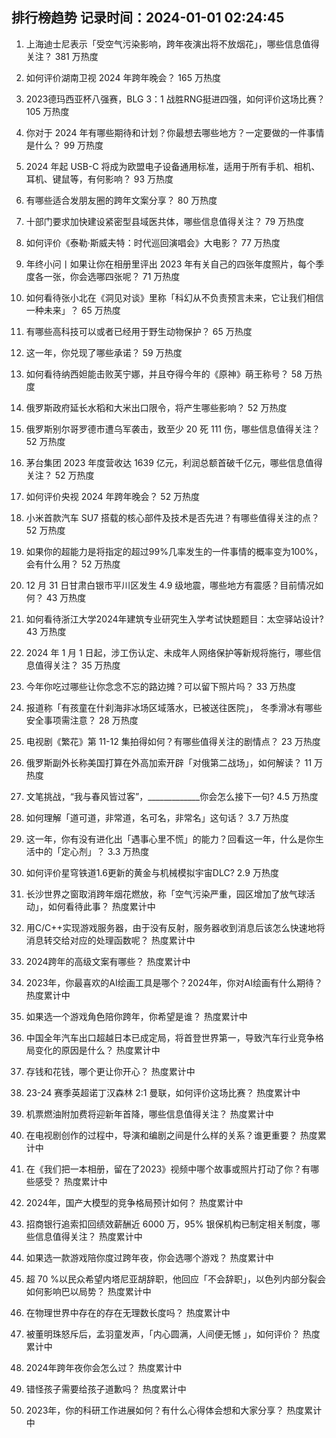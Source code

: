 
## 排行榜趋势 记录时间：2024-01-01 02:24:45
  
  1. 上海迪士尼表示「受空气污染影响，跨年夜演出将不放烟花」，哪些信息值得关注？ 381 万热度
    
  2. 如何评价湖南卫视 2024 年跨年晚会？ 165 万热度
    
  3. 2023德玛西亚杯八强赛，BLG 3：1 战胜RNG挺进四强，如何评价这场比赛？ 105 万热度
    
  4. 你对于 2024 年有哪些期待和计划？你最想去哪些地方？一定要做的一件事情是什么？ 99 万热度
    
  5. 2024 年起 USB-C 将成为欧盟电子设备通用标准，适用于所有手机、相机、耳机、键鼠等，有何影响？ 93 万热度
    
  6. 有哪些适合发朋友圈的跨年文案分享？ 80 万热度
    
  7. 十部门要求加快建设紧密型县域医共体，哪些信息值得关注？ 79 万热度
    
  8. 如何评价《泰勒·斯威夫特：时代巡回演唱会》大电影？ 77 万热度
    
  9. 年终小问丨如果让你在相册里评出 2023 年有关自己的四张年度照片，每个季度各一张，你会选哪四张呢？ 71 万热度
    
  10. 如何看待张小北在《洞见对谈》里称「科幻从不负责预言未来，它让我们相信一种未来」？ 65 万热度
    
  11. 有哪些高科技可以或者已经用于野生动物保护？ 65 万热度
    
  12. 这一年，你兑现了哪些承诺？ 59 万热度
    
  13. 如何看待纳西妲能击败芙宁娜，并且夺得今年的《原神》萌王称号？ 58 万热度
    
  14. 俄罗斯政府延长水稻和大米出口限令，将产生哪些影响？ 52 万热度
    
  15. 俄罗斯别尔哥罗德市遭乌军袭击，致至少 20 死 111 伤，哪些信息值得关注？ 52 万热度
    
  16. 茅台集团 2023 年度营收达 1639 亿元，利润总额首破千亿元，哪些信息值得关注？ 52 万热度
    
  17. 如何评价央视 2024 年跨年晚会？ 52 万热度
    
  18. 小米首款汽车 SU7 搭载的核心部件及技术是否先进？有哪些值得关注的点？ 52 万热度
    
  19. 如果你的超能力是将指定的超过99%几率发生的一件事情的概率变为100%，会有什么用？ 52 万热度
    
  20. 12 月 31 日甘肃白银市平川区发生 4.9 级地震，哪些地方有震感？目前情况如何？ 43 万热度
    
  21. 如何看待浙江大学2024年建筑专业研究生入学考试快题题目：太空驿站设计? 43 万热度
    
  22. 2024 年 1 月 1 日起，涉工伤认定、未成年人网络保护等新规将施行，哪些信息值得关注？ 35 万热度
    
  23. 今年你吃过哪些让你念念不忘的路边摊？可以留下照片吗？ 33 万热度
    
  24. 报道称「有孩童在什刹海非冰场区域落水，已被送往医院」， 冬季滑冰有哪些安全事项需注意？ 28 万热度
    
  25. 电视剧《繁花》第 11-12 集拍得如何？有哪些值得关注的剧情点？ 23 万热度
    
  26. 俄罗斯副外长称美国打算在外高加索开辟「对俄第二战场」，如何解读？ 11 万热度
    
  27. 文笔挑战，“我与春风皆过客”，_____________你会怎么接下一句? 4.5 万热度
    
  28. 如何理解「道可道，非常道，名可名，非常名」这句话？ 3.7 万热度
    
  29. 这一年，你有没有进化出「遇事心里不慌」的能力？回看这一年，什么是你生活中的「定心剂」？ 3.3 万热度
    
  30. 如何评价星穹铁道1.6更新的黄金与机械模拟宇宙DLC? 2.9 万热度
    
  31. 长沙世界之窗取消跨年烟花燃放，称「空气污染严重，园区增加了放气球活动」，如何看待此事？ 热度累计中
    
  32. 用C/C++实现游戏服务器，由于没有反射，服务器收到消息后该怎么快速地将消息转交给对应的处理函数呢？ 热度累计中
    
  33. 2024跨年的高级文案有哪些？ 热度累计中
    
  34. 2023年，你最喜欢的AI绘画工具是哪个？2024年，你对AI绘画有什么期待？ 热度累计中
    
  35. 如果选一个游戏角色陪你跨年，你希望是谁？ 热度累计中
    
  36. 中国全年汽车出口超越日本已成定局，将首登世界第一，导致汽车行业竞争格局变化的原因是什么？ 热度累计中
    
  37. 存钱和花钱，哪个更让你开心？ 热度累计中
    
  38. 23-24 赛季英超诺丁汉森林 2:1 曼联，如何评价这场比赛？ 热度累计中
    
  39. 机票燃油附加费将迎新年首降，哪些信息值得关注？ 热度累计中
    
  40. 在电视剧创作的过程中，导演和编剧之间是什么样的关系？谁更重要？ 热度累计中
    
  41. 在《我们把一本相册，留在了2023》视频中哪个故事或照片打动了你？有哪些感受？ 热度累计中
    
  42. 2024年，国产大模型的竞争格局预计如何？ 热度累计中
    
  43. 招商银行追索扣回绩效薪酬近 6000 万，95% 银保机构已制定相关制度，哪些信息值得关注？ 热度累计中
    
  44. 如果选一款游戏陪你度过跨年夜，你会选哪个游戏？ 热度累计中
    
  45. 超 70 %以民众希望内塔尼亚胡辞职，他回应「不会辞职」，以色列内部分裂会如何影响巴以局势？ 热度累计中
    
  46. 在物理世界中存在的存在无理数长度吗？ 热度累计中
    
  47. 被董明珠怒斥后，孟羽童发声，「内心圆满，人间便无憾 」，如何评价？ 热度累计中
    
  48. 2024年跨年夜你会怎么过？ 热度累计中
    
  49. 错怪孩子需要给孩子道歉吗？ 热度累计中
    
  50. 2023年，你的科研工作进展如何？有什么心得体会想和大家分享？ 热度累计中
    